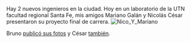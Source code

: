 <html><body><p>Hay 2 nuevos ingenieros en la ciudad. Hoy en un laboratorio de la UTN facultad regional Santa Fe, mis amigos Mariano Galán y Nicolás César presentaron su proyecto final de carrera.



<img src="/wp-content/uploads/2008/07/collage.gif" alt="Nico_Y_Mariano">



Bruno <a title="Fotos por Bruno" href="http://picasaweb.google.com/bgnoatto/MarianoNicoCesarIngenierosRecibimiento" target="_blank">publicó sus fotos</a> y César <a title="Fotos por César" href="http://www.cesaremilioportela.com.ar/fotos001/" target="_blank">también</a>.</p></body></html>